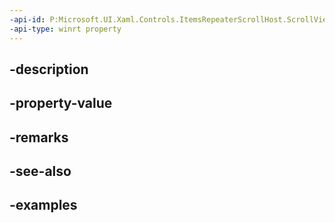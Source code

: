 ```yaml
---
-api-id: P:Microsoft.UI.Xaml.Controls.ItemsRepeaterScrollHost.ScrollViewer
-api-type: winrt property
---
```


## -description

## -property-value

## -remarks

## -see-also

## -examples

